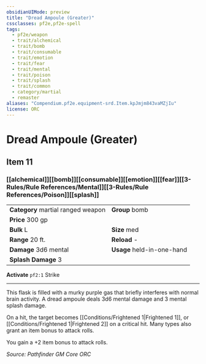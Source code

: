 ```yaml
---
obsidianUIMode: preview
title: "Dread Ampoule (Greater)"
cssclasses: pf2e,pf2e-spell
tags:
  - pf2e/weapon
  - trait/alchemical
  - trait/bomb
  - trait/consumable
  - trait/emotion
  - trait/fear
  - trait/mental
  - trait/poison
  - trait/splash
  - trait/common
  - category/martial
  - remaster
aliases: "Compendium.pf2e.equipment-srd.Item.kpJmjm843vaMZjIu"
license: ORC
---
```

# Dread Ampoule (Greater)
## Item 11
### [[alchemical]][[bomb]][[consumable]][[emotion]][[fear]][[3-Rules/Rule References/Mental]][[3-Rules/Rule References/Poison]][[splash]]

|  |  |
| -- | -- |
| **Category** martial ranged weapon | **Group** bomb |
| **Price** 300 gp |  |
| **Bulk** L | **Size** med |
|**Range** 20 ft.| **Reload** -|
| **Damage** 3d6 mental  | **Usage** held-in-one-hand |
| **Splash Damage** 3 | |


**Activate** `pf2:1` Strike

* * *

This flask is filled with a murky purple gas that briefly interferes with normal brain activity. A dread ampoule deals 3d6 mental damage and 3 mental splash damage.

On a hit, the target becomes [[Conditions/Frightened 1|Frightened 1]], or [[Conditions/Frightened 1|Frightened 2]] on a critical hit. Many types also grant an item bonus to attack rolls.

You gain a +2 item bonus to attack rolls.

*Source: Pathfinder GM Core*
*ORC*